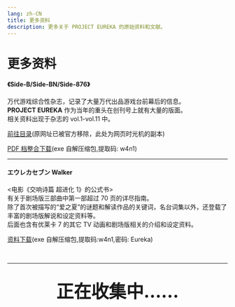 ```yaml
---
lang: zh-CN
title: 更多资料
description: 更多关于 PROJECT EUREKA 的原始资料和文献。
---
```


# 更多资料

<AcgImage src="/imgs/cover/side_hyoshi04.jpg" left title="Side-B" width="160px" style="margin:18px 18px 0 0;"/>

#### 《Side-B/Side-BN/Side-876》

万代游戏综合性杂志，记录了大量万代出品游戏台前幕后的信息。  
**PROJECT EUREKA** 作为当年的重头在创刊号上就有大量的版面。  
相关资料出现于杂志的 vol.1-vol.11 中。

[前往目录](https://web.archive.org/web/20220121081344/https://www.bandainamcoent.co.jp/cs/side_876/backnumber/)(原网址已被官方移除，此处为网页时光机的副本)

[PDF 档整合下载](https://www.aliyundrive.com/s/Xpi2ZbWk237)(exe 自解压缩包,提取码: w4n1)

---

<AcgImage src="/imgs/cover/Walker.jpg" left title="Side-B" width="160px" style="margin:18px 18px 0 0;"/>

#### エウレカセブン Walker

<电影《交响诗篇 超进化 1》的公式书>  
有关于剧场版三部曲中第一部超过 70 页的详尽指南。  
除了首次被描写的“爱之夏”的谜题和解读作品的关键词，名台词集以外，还登载了丰富的剧场版解说和设定资料等。  
后面也含有优莱卡 7 的其它 TV 动画和剧场版相关的介绍和设定资料。

[资料下载](https://www.aliyundrive.com/s/vqx2V2daYRb)(exe 自解压缩包,提取码:w4n1,密码: Eureka)

<br>

---

<div style="height:100px;line-height:100px;font-size: 40px;font-weight: bold; text-align:center;">正在收集中……</div>
